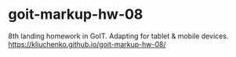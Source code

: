 # goit-markup-hw-08
8th landing homework in GoIT. Adapting for tablet &amp; mobile devices.
https://kliuchenko.github.io/goit-markup-hw-08/